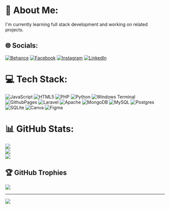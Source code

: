 # 💫 About Me:
I'm currently learning full stack development and working on related projects.


## 🌐 Socials:
[![Behance](https://img.shields.io/badge/Behance-1769ff?logo=behance&logoColor=white)](https://behance.net/ab-munna) [![Facebook](https://img.shields.io/badge/Facebook-%231877F2.svg?logo=Facebook&logoColor=white)](https://www.facebook.com/profile.php?id=100006244189390) [![Instagram](https://img.shields.io/badge/Instagram-%23E4405F.svg?logo=Instagram&logoColor=white)](https://instagram.com/findingmunna) [![LinkedIn](https://img.shields.io/badge/LinkedIn-%230077B5.svg?logo=linkedin&logoColor=white)](https://www.linkedin.com/in/abdullah-bashir-760051217/)

# 💻 Tech Stack:
![JavaScript](https://img.shields.io/badge/javascript-%23323330.svg?style=for-the-badge&logo=javascript&logoColor=%23F7DF1E) ![HTML5](https://img.shields.io/badge/html5-%23E34F26.svg?style=for-the-badge&logo=html5&logoColor=white) ![PHP](https://img.shields.io/badge/php-%23777BB4.svg?style=for-the-badge&logo=php&logoColor=white) ![Python](https://img.shields.io/badge/python-3670A0?style=for-the-badge&logo=python&logoColor=ffdd54) ![Windows Terminal](https://img.shields.io/badge/Windows%20Terminal-%234D4D4D.svg?style=for-the-badge&logo=windows-terminal&logoColor=white) ![GithubPages](https://img.shields.io/badge/github%20pages-121013?style=for-the-badge&logo=github&logoColor=white) ![Laravel](https://img.shields.io/badge/laravel-%23FF2D20.svg?style=for-the-badge&logo=laravel&logoColor=white) ![Apache](https://img.shields.io/badge/apache-%23D42029.svg?style=for-the-badge&logo=apache&logoColor=white) ![MongoDB](https://img.shields.io/badge/MongoDB-%234ea94b.svg?style=for-the-badge&logo=mongodb&logoColor=white) ![MySQL](https://img.shields.io/badge/mysql-%2300000f.svg?style=for-the-badge&logo=mysql&logoColor=white) ![Postgres](https://img.shields.io/badge/postgres-%23316192.svg?style=for-the-badge&logo=postgresql&logoColor=white) ![SQLite](https://img.shields.io/badge/sqlite-%2307405e.svg?style=for-the-badge&logo=sqlite&logoColor=white) ![Canva](https://img.shields.io/badge/Canva-%2300C4CC.svg?style=for-the-badge&logo=Canva&logoColor=white) ![Figma](https://img.shields.io/badge/figma-%23F24E1E.svg?style=for-the-badge&logo=figma&logoColor=white)
# 📊 GitHub Stats:
![](https://github-readme-stats.vercel.app/api?username=abMunna&theme=dark&hide_border=false&include_all_commits=true&count_private=true)<br/>
![](https://github-readme-streak-stats.herokuapp.com/?user=abMunna&theme=dark&hide_border=false)<br/>
![](https://github-readme-stats.vercel.app/api/top-langs/?username=abMunna&theme=dark&hide_border=false&include_all_commits=true&count_private=true&layout=compact)

## 🏆 GitHub Trophies
![](https://github-profile-trophy.vercel.app/?username=abMunna&theme=algolia&no-frame=false&no-bg=false&margin-w=4)

---
[![](https://visitcount.itsvg.in/api?id=abMunna&icon=0&color=0)](https://visitcount.itsvg.in)

<!-- Proudly created with GPRM ( https://gprm.itsvg.in ) -->
